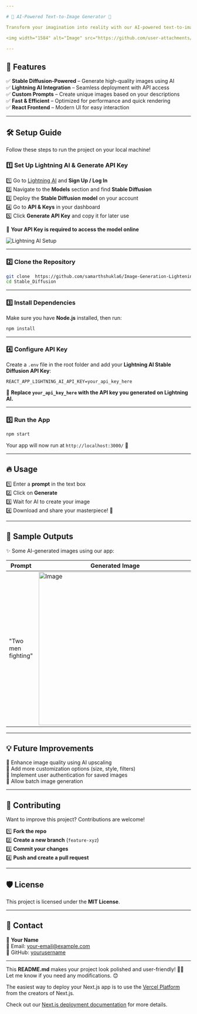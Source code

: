 ```yaml
---

# 🎨 AI-Powered Text-to-Image Generator 🚀   

Transform your imagination into reality with our AI-powered text-to-image generator! 🖌️✨ This project utilizes **Stable Diffusion** and is powered by **Lightning AI** to generate stunning images from textual prompts.

<img width="1584" alt="Image" src="https://github.com/user-attachments/assets/a202968a-2dbd-458e-a572-eb9eeebcced0" />  

---
```


## 🌟 Features  

✅ **Stable Diffusion-Powered** – Generate high-quality images using AI  
✅ **Lightning AI Integration** – Seamless deployment with API access  
✅ **Custom Prompts** – Create unique images based on your descriptions  
✅ **Fast & Efficient** – Optimized for performance and quick rendering  
✅ **React Frontend** – Modern UI for easy interaction  

---


## 🛠️ Setup Guide  

Follow these steps to run the project on your local machine!  

### **1️⃣ Set Up Lightning AI & Generate API Key**  

1️⃣ Go to [Lightning AI](https://lightning.ai/) and **Sign Up / Log In**  
2️⃣ Navigate to the **Models** section and find **Stable Diffusion**  
3️⃣ Deploy the **Stable Diffusion model** on your account  
4️⃣ Go to **API & Keys** in your dashboard  
5️⃣ Click **Generate API Key** and copy it for later use  

🔹 **Your API Key is required to access the model online**  

![Lightning AI Setup](https://via.placeholder.com/800x400?text=Lightning+AI+Setup)  

---

### **2️⃣ Clone the Repository**  

```bash
git clone  https://github.com/samarthshukla6/Image-Generation-LighteningAI-.git
cd Stable_Diffusion
```

---

### **3️⃣ Install Dependencies**  

Make sure you have **Node.js** installed, then run:  

```bash
npm install
```

---

### **4️⃣ Configure API Key**  

Create a `.env` file in the root folder and add your **Lightning AI Stable Diffusion API Key**:  

```env
REACT_APP_LIGHTNING_AI_API_KEY=your_api_key_here
```

🔹 **Replace `your_api_key_here` with the API key you generated on Lightning AI.**  

---

### **5️⃣ Run the App**  

```bash
npm start
```

Your app will now run at `http://localhost:3000/` 🎉  

  

---

## 🔥 Usage  

1️⃣ Enter a **prompt** in the text box  
2️⃣ Click on **Generate**  
3️⃣ Wait for AI to create your image  
4️⃣ Download and share your masterpiece! 🎨   

---

## 📸 Sample Outputs  

✨ Some AI-generated images using our app:  

| Prompt | Generated Image |
|--------|----------------|
| "Two men fighting" | <img width="417" alt="Image" src="https://github.com/user-attachments/assets/c650f3cc-f3ea-48c5-b65d-a057dfebe39b" /> |


---

## 💡 Future Improvements  

🔹 Enhance image quality using AI upscaling  
🔹 Add more customization options (size, style, filters)  
🔹 Implement user authentication for saved images  
🔹 Allow batch image generation  

---

## 🤝 Contributing  

Want to improve this project? Contributions are welcome!  

1️⃣ **Fork the repo**  
2️⃣ **Create a new branch** (`feature-xyz`)  
3️⃣ **Commit your changes**  
4️⃣ **Push and create a pull request**  

---

## 🛡️ License  

This project is licensed under the **MIT License**.  

---

## 📩 Contact  

👤 **Your Name**  
📧 Email: [your-email@example.com](mailto:your-email@example.com)  
🐙 GitHub: [yourusername](https://github.com/yourusername)  

---

This **README.md** makes your project look polished and user-friendly! 🚀🔥 Let me know if you need any modifications. 😊

The easiest way to deploy your Next.js app is to use the [Vercel Platform](https://vercel.com/new?utm_medium=default-template&filter=next.js&utm_source=create-next-app&utm_campaign=create-next-app-readme) from the creators of Next.js.

Check out our [Next.js deployment documentation](https://nextjs.org/docs/app/building-your-application/deploying) for more details.
